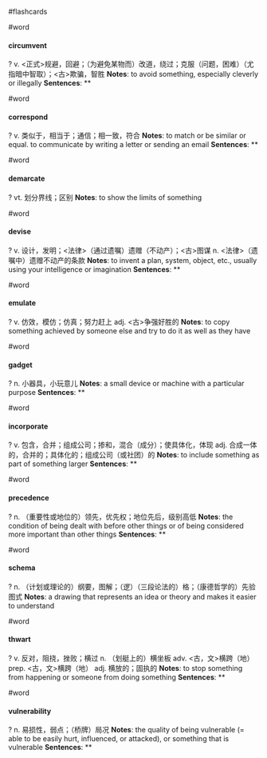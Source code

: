 #flashcards

#word
#### circumvent
?
v. <正式>规避，回避；（为避免某物而）改道，绕过；克服（问题，困难）（尤指暗中智取）；<古>欺骗，智胜
**Notes**:
to avoid something, especially cleverly or illegally
**Sentences**:
**

#word
#### correspond
?
v. 类似于，相当于；通信；相一致，符合
**Notes**:
to match or be similar or equal.
to communicate by writing a letter or sending an email
**Sentences**:
**

#word
#### demarcate
?
vt. 划分界线；区别
**Notes**:
to show the limits of something

#word
#### devise
?
v. 设计，发明；<法律>（通过遗嘱）遗赠（不动产）；<古>图谋
n. <法律>（遗嘱中）遗赠不动产的条款
**Notes**:
to invent a plan, system, object, etc., usually using your intelligence or imagination
**Sentences**:
**

#word
#### emulate
?
v. 仿效，模仿；仿真；努力赶上
adj. <古>争强好胜的
**Notes**:
to copy something achieved by someone else and try to do it as well as they have

#word
#### gadget
?
n. 小器具，小玩意儿
**Notes**:
a small device or machine with a particular purpose
**Sentences**:
**

#word
#### incorporate
?
v. 包含，合并；组成公司；掺和，混合（成分）；使具体化，体现
adj. 合成一体的，合并的；具体化的；组成公司（或社团）的
**Notes**:
to include something as part of something larger
**Sentences**:
**

#word
#### precedence
?
n. （重要性或地位的）领先，优先权；地位先后，级别高低
**Notes**:
the condition of being dealt with before other things or of being considered more important than other things
**Sentences**:
**

#word
#### schema
?
n. （计划或理论的）纲要，图解；（逻）（三段论法的）格；（康德哲学的）先验图式
**Notes**:
a drawing that represents an idea or theory and makes it easier to understand

#word
#### thwart
?
v. 反对，阻挠，挫败；横过
n. （划艇上的）横坐板
adv. <古，文>横跨（地）
prep. <古，文>横跨（地）
adj. 横放的；固执的
**Notes**:
to stop something from happening or someone from doing something
**Sentences**:
**

#word
#### vulnerability
?
n. 易损性，弱点；（桥牌）局况
**Notes**:
the quality of being vulnerable (= able to be easily hurt, influenced, or attacked), or something that is vulnerable
**Sentences**:
**

